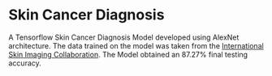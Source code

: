 # Skin Cancer Diagnosis

A Tensorflow Skin Cancer Diagnosis Model developed using AlexNet architecture. 
The data trained on the model was taken from the [International Skin Imaging Collaboration](https://www.isic-archive.com/#!/topWithHeader/onlyHeaderTop/gallery?filter=%5B%5D).
The Model obtained an 87.27% final testing accuracy.
